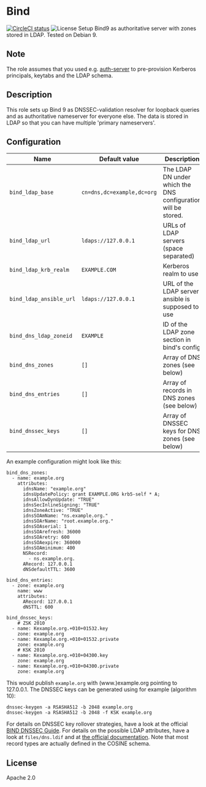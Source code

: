 # Bind
[![CircleCI status](https://img.shields.io/circleci/project/github/uubk/bind/master.svg?style=shield)](https://circleci.com/gh/uubk/bind/tree/master)
![License](https://img.shields.io/github/license/uubk/bind.svg?style=popout)
Setup Bind9 as authoritative server with zones stored in LDAP. Tested on Debian 9.

## Note
The role assumes that you used e.g. [auth-server](https://github.com/uubk/auth-server) to pre-provision Kerberos principals, keytabs and the LDAP schema.

## Description
This role sets up Bind 9 as DNSSEC-validation resolver for loopback queries and as authoritative nameserver for everyone else. The data is stored in LDAP so that you can have multiple 'primary nameservers'.

## Configuration
| Name | Default value | Description |
| ---- | ------------- | ----------- |
| `bind_ldap_base` | `cn=dns,dc=example,dc=org` | The LDAP DN under which the DNS configuration will be stored. |
| `bind_ldap_url` | `ldaps://127.0.0.1` | URLs of LDAP servers (space separated) |
| `bind_ldap_krb_realm` | `EXAMPLE.COM` | Kerberos realm to use |
| `bind_ldap_ansible_url` | `ldaps://127.0.0.1` | URL of the LDAP server ansible is supposed to use |
| `bind_dns_ldap_zoneid` | `EXAMPLE` | ID of the LDAP zone section in bind's config |
| `bind_dns_zones` | `[]` | Array of DNS zones (see below) |
| `bind_dns_entries` | `[]` | Array of records in DNS zones (see below) |
| `bind_dnssec_keys` | `[]` | Array of DNSSEC keys for DNS zones (see below) |

An example configuration might look like this:
```
bind_dns_zones:
  - name: example.org
    attributes:
      idnsName: "example.org"
      idnsUpdatePolicy: grant EXAMPLE.ORG krb5-self * A;
      idnsAllowDynUpdate: "TRUE"
      idnsSecInlineSigning: "TRUE"
      idnsZoneActive: "TRUE"
      idnsSOAmName: "ns.example.org."
      idnsSOArName: "root.example.org."
      idnsSOAserial: 1
      idnsSOArefresh: 36000
      idnsSOAretry: 600
      idnsSOAexpire: 360000
      idnsSOAminimum: 400
      NSRecord:
        - ns.example.org.
      ARecord: 127.0.0.1
      dNSdefaultTTL: 3600

bind_dns_entries:
  - zone: example.org
    name: www
    attributes:
      ARecord: 127.0.0.1
      dNSTTL: 600

bind_dnssec_keys:
    # ZSK 2010
  - name: Kexample.org.+010+01532.key
    zone: example.org
  - name: Kexample.org.+010+01532.private
    zone: example.org
    # KSK 2010
  - name: Kexample.org.+010+04300.key
    zone: example.org
  - name: Kexample.org.+010+04300.private
    zone: example.org
```
This would publish `example.org` with (www.)example.org pointing to 127.0.0.1. The DNSSEC keys can be generated using for example (algorithm 10):
```
dnssec-keygen -a RSASHA512 -b 2048 example.org
dnssec-keygen -a RSASHA512 -b 2048 -f KSK example.org
```
For details on DNSSEC key rollover strategies, have a look at the official [BIND DNSSEC Guide](https://ftp.isc.org/isc/dnssec-guide/html/dnssec-guide.html#signing-maintenance-tasks). For details on the possible LDAP attributes, have a look at `files/dns.ldif` and at [the official documentation](https://github.com/freeipa/bind-dyndb-ldap). Note that most record types are actually defined in the COSINE schema.

## License
Apache 2.0
